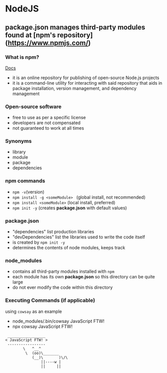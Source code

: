 # NodeJS
## **package.json** manages third-party modules found at [npm's repository] (https://www.npmjs.com/)

### What is npm?
[Docs](https://nodejs.org/en/knowledge/getting-started/npm/what-is-npm/)
- it is an online repository for publishing of open-source Node.js projects
- it is a command-line utility for interacting with said repository that aids in package installation, version management, and dependency management

### Open-source software
- free to use as per a specific license
- developers are not compensated
- not guaranteed to work at all times

### Synonyms
- library
- module
- package
- dependencies

### npm commands
- `npm -v`(version)
- `npm install -g <someModule> ` (global install, not recommended)
- `npm install <someModule>` (local install, preferred)
- `npm init -y` (creates **package.json** with default values)

### package.json
- "dependencies" list production libraries
- "devDependencies" list the libraries used to write the code itself
- is created by `npm init -y`
- determines the contents of node modules, keeps track

### node_modules
- contains all third-party modules installed with `npm`
- each module has its own **package.json** so this directory can be quite large
- do not ever modify the code within this directory

### Executing Commands (if applicable)
using `cowsay` as an example
- node_modules/.bin/cowsay JavaScript FTW!
- npx cowsay JavaScript FTW! 
```
 _________________
< JavaScript FTW! >
 -----------------
        \   ^__^
         \  (oo)\_______
            (__)\       )\/\
                ||----w |
                ||     ||
```